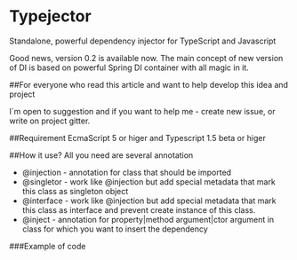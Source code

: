 # Typejector
Standalone, powerful dependency injector for TypeScript and Javascript

Good news, version 0.2 is available now. The main concept of new version of DI is based on powerful Spring DI container with all magic in it. 



##For everyone who read this article and want to help develop this idea and project

I`m open to suggestion and if you want to help me - create new issue, or write on project gitter.

##Requirement
EcmaScript 5 or higer and Typescript 1.5 beta or higer

##How it use?
All you need are several annotation
- @injection - annotation for class that should be imported
- @singletor - work like @injection but add special metadata that mark this class as singleton object
- @interface - work like @injection but add special metadata that mark this class as interface and prevent create instance of this class.
- @inject - annotation for property|method argument|ctor argument in class for which you want to insert the dependency

###Example of code

